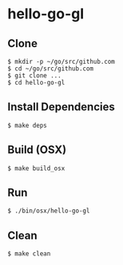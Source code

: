 # hello-go-gl

## Clone
```
$ mkdir -p ~/go/src/github.com
$ cd ~/go/src/github.com
$ git clone ...
$ cd hello-go-gl
```

## Install Dependencies
```
$ make deps
```

## Build (OSX)
```
$ make build_osx
```

## Run
```
$ ./bin/osx/hello-go-gl
```

## Clean
```
$ make clean
```
